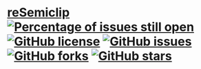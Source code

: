 # [reSemiclip](https://github.com/rehlds/reSemiclip) [![Percentage of issues still open](http://isitmaintained.com/badge/open/rehlds/reSemiclip.svg)](http://isitmaintained.com/project/rehlds/reSemiclip "Percentage of issues still open") [![GitHub license](https://img.shields.io/github/license/rehlds/reSemiclip.svg?longCache=true&style=flat-square)](https://github.com/rehlds/reSemiclip/blob/master/LICENSE.md) [![GitHub issues](https://img.shields.io/github/issues/rehlds/reSemiclip.svg?longCache=true&style=flat-square)](https://github.com/rehlds/reSemiclip/issues) [![GitHub forks](https://img.shields.io/github/forks/rehlds/reSemiclip.svg?longCache=true&style=flat-square)](https://github.com/rehlds/reSemiclip/network) [![GitHub stars](https://img.shields.io/github/stars/rehlds/reSemiclip.svg?longCache=true&style=flat-square)](https://github.com/rehlds/reSemiclip/stargazers)

